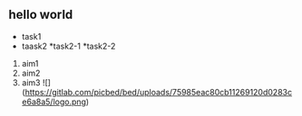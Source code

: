 ##
## hello world
* task1
* taask2
   *task2-1
   *task2-2

1. aim1
2. aim2
3. aim3
  ![] (https://gitlab.com/picbed/bed/uploads/75985eac80cb11269120d0283ce6a8a5/logo.png)
